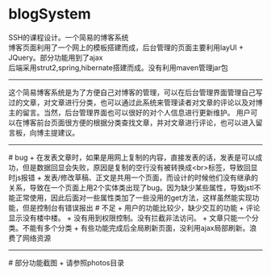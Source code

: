 # blogSystem
SSH的课程设计。一个简易的博客系统<br>
博客页面利用了一个网上的模板搭建而成，后台管理的页面主要利用layUI + JQuery。部分功能用到了ajax
<br>
后端采用strut2,spring,hibernate搭建而成。没有利用maven管理jar包
<hr>
这个简易博客系统是为了方便自己对博客的管理，可以在后台管理界面管理自己写过的文章，对文章进行分类，也可以通过此系统来管理读者对文章的评论以及对博主的留言。当然，后台管理界面也可以很好的对个人信息进行更新维护。
用户可以在博客前台页面很方便的根据分类查找文章，并对文章进行评论，也可以进入留言板，向博主提建议。
<hr>
# bug
+ 在发表文章时，如果是用网上复制的内容，直接发表的话，发表是可以成功，但是数据回显会失败，原因是复制的空行没有被转换成&#60;br&#62;标签，导致回显时js报错
+ 发表/修改草稿、正文是共用一个页面，而设计的时候他们没有继承的关系，导致在一个页面上用2个实体类出现了bug。因为缺少某些属性，导致jstl不能正常使用，因此后面对一些属性类加了一些没用的get方法，这样虽然能实现功能，但是控制台有错误报出
# 不足
+ 用户的功能比较少，缺少交互的功能
+ 评论显示没有楼中楼。
+ 没有用到权限控制。没有拦截非法访问。
+ 文章只能一个分类。不能有多个分类
+ 有些功能完成后全局刷新页面，没利用ajax局部刷新。浪费了网络资源
<hr>
# 部分功能截图 
+ 请参照photos目录
